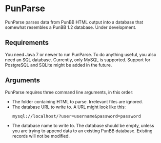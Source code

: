 PunParse
========
PunParse parses data from PunBB HTML output into a database that
somewhat resembles a PunBB 1.2 database. Under development.

Requirements
------------
You need Java 7 or newer to run PunParse. To do anything useful,
you also need an SQL database. Currently, only MySQL is supported.
Support for PostgreSQL and SQLite might be added in the future.

Arguments
---------
PunParse requires three command line arguments, in this order:
* The folder containing HTML to parse. Irrelevant files are ignored.
* The database URL to write to. A URL might look like this:
  <pre>mysql://localhost/?user=username&password=password</pre>
* The database name to write to. The database should be empty,
  unless you are trying to append data to an existing PunBB database.
  Existing records will not be modified.
